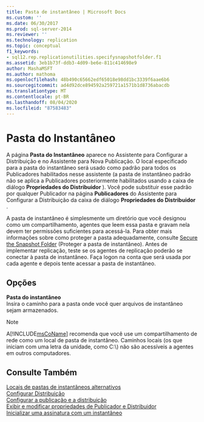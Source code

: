 ```yaml
---
title: Pasta de instantâneo | Microsoft Docs
ms.custom: ''
ms.date: 06/30/2017
ms.prod: sql-server-2014
ms.reviewer: ''
ms.technology: replication
ms.topic: conceptual
f1_keywords:
- sql12.rep.replicationutilities.specifysnapshotfolder.f1
ms.assetid: 3eb1b73f-ddb3-4d09-be6e-811c414698e9
author: MashaMSFT
ms.author: mathoma
ms.openlocfilehash: 48b490c65662edf65018e98dd1bc3339f6aae6b6
ms.sourcegitcommit: ad4d92dce894592a259721a1571b1d8736abacdb
ms.translationtype: MT
ms.contentlocale: pt-BR
ms.lasthandoff: 08/04/2020
ms.locfileid: "87583483"
---
```

# <a name="snapshot-folder"></a>Pasta do Instantâneo
  A página **Pasta do Instantâneo** aparece no Assistente para Configurar a Distribuição e no Assistente para Nova Publicação. O local especificado para a pasta do instantâneo será usado como padrão para todos os Publicadores habilitados nesse assistente (a pasta de instantâneo padrão não se aplica a Publicadores posteriormente habilitados usando a caixa de diálogo **Propriedades do Distribuidor** ). Você pode substituir esse padrão por qualquer Publicador na página **Publicadores** do Assistente para Configurar a Distribuição da caixa de diálogo **Propriedades do Distribuidor** .  
  
 A pasta de instantâneo é simplesmente um diretório que você designou como um compartilhamento, agentes que leem essa pasta e gravam nela devem ter permissões suficientes para acessá-la. Para obter mais informações sobre como proteger a pasta adequadamente, consulte [Secure the Snapshot Folder](security/secure-the-snapshot-folder.md) (Proteger a pasta de instantâneo). Antes de implementar replicação, teste se os agentes de replicação poderão se conectar à pasta de instantâneo. Faça logon na conta que será usada por cada agente e depois tente acessar a pasta de instantâneo.  
  
## <a name="options"></a>Opções  
 **Pasta do instantâneo**  
 Insira o caminho para a pasta onde você quer arquivos de instantâneo sejam armazenados.  
  
> [!NOTE]  
>  A[!INCLUDE[msCoName](../../includes/msconame-md.md)] recomenda que você use um compartilhamento de rede como um local de pasta de instantâneo. Caminhos locais (os que iniciam com uma letra da unidade, como C:\\) não são acessíveis a agentes em outros computadores.  
  
## <a name="see-also"></a>Consulte Também  
 [Locais de pastas de instantâneos alternativos](alternate-snapshot-folder-locations.md)   
 [Configurar Distribuição](configure-distribution.md)   
 [Configurar a publicação e a distribuição](configure-publishing-and-distribution.md)   
 [Exibir e modificar propriedades de Publicador e Distribuidor](view-and-modify-distributor-and-publisher-properties.md)   
 [Inicializar uma assinatura com um instantâneo](initialize-a-subscription-with-a-snapshot.md)  
  
  

